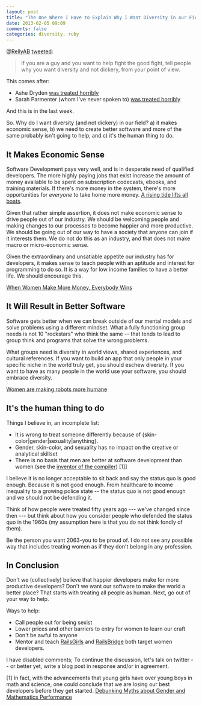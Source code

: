 ```yaml
---
layout: post
title: "The One Where I Have to Explain Why I Want Diversity in our Field"
date: 2013-02-05 09:09
comments: false
categories: diversity, ruby
---
```


[@RellyAB](https://twitter.com/RellyAB)
[tweeted](https://twitter.com/RellyAB/status/298467323419967489):

> If you are a guy and you want to help fight the good fight, tell people why you want diversity and not dickery, from your point of view.

This comes after:

 * Ashe Dryden [was treated horribly](http://ashedryden.com/blog/we-deserve-better-than-this)  
 * Sarah Parmenter (whom I've never spoken to) [was treated horribly](http://www.sazzy.co.uk/2013/02/speaking-up/)

And this is in the last week. 

So. Why do I want diversity (and not dickery) in our field? a) it makes economic sense, b) we need to create better software and more of the same probably isn't going to help, and c) it's the human thing to do.

<!-- more -->

It Makes Economic Sense
-----------------------

Software Development pays very well, and is in desperate need of qualified developers. The more highly paying jobs that exist increase the amount of money available to be spent on subscription codecasts, ebooks, and training materials. If there's more money in the system, there's more opportunities for _everyone_ to take home more money. [A rising tide lifts all boats](http://en.wikipedia.org/wiki/A_rising_tide_lifts_all_boats).

Given that rather simple assertion, it does not make economic sense to drive people out of our industry. We should be welcoming people and making changes to our processes to become happier and more productive. We should be going out of our way to have a society that anyone can join if it interests them. We do not do this as an industry, and that does not make macro or micro-economic sense.

Given the extraordinary and unsatiable appetite our industry has for developers, it makes sense to teach people with an aptitude and interest for programming to do so. It is a way for low income families to have a better life. We should encourage this.

[When Women Make More Money, Everybody Wins](http://www.thegcircle.com/blog/2012/when-women-make-money-it-helps-everyone/)


It Will Result in Better Software
---------------------------------

Software gets better when we can break outside of our mental models and solve problems using a different mindset. What a fully functioning group needs is not 10 "rockstars" who think the same -- that tends to lead to group think and programs that solve the wrong problems.

What groups need is diversity in world views, shared experiences, and cultural references. If you want to build an app that only people in your specific niche in the world truly get, you should eschew diversity. If you want to have as many people in the world use your software, you should embrace diversity.

[Women are making robots more humane](http://www.fastcodesign.com/1665597/how-women-are-leading-the-effort-to-make-robots-more-humane)

It's the human thing to do
--------------------------

Things I believe in, an incomplete list:

* It is wrong to treat someone differently because of {skin-color|gender|sexuality|anything}. 
* Gender, skin-color, and sexuality has no impact on the creative or analytical skillset
* There is no basis that men are better at software development than women (see the [inventor of the compiler](http://en.wikipedia.org/wiki/Grace_Hopper)) [1]]

I believe it is no longer acceptable to sit back and say the status quo is good enough. Because it is not good enough. From healthcare to income inequality to a growing police state -- the status quo is not good enough and we should not be defending it.

Think of how people were treated fifty years ago --- we've changed since then --- but think about how you consider people who defended the status quo in the 1960s (my assumption here is that you do not think fondly of them).  

Be the person you want 2063-you to be proud of. I do not see any possible way that includes treating women as if they don't belong in any profession.

In Conclusion
-------------
Don't we (collectively) believe that happier developers make for more productive developers? Don't we want our software to make the world a better place? That starts with treating all people as human. Next, go out of your way to help.

Ways to help:

* Call people out for being sexist
* Lower prices and other barriers to entry for women to learn our craft
* Don't be awful to anyone
* Mentor and teach [RailsGirls](http://railsgirls.com/) and [RailsBridge](http://workshops.railsbridge.org/) both target women developers.

I have disabled comments; To continue the discussion, let's talk on twitter --
or better yet, write a blog post in response and/or in agreement.

[1] In fact, with the advancements that young girls have over young boys in math and science, one could conclude that we are losing our best developers before they get started. [Debunking Myths about Gender and Mathematics Performance](http://www.ams.org/notices/201201/rtx120100010p.pdf)

